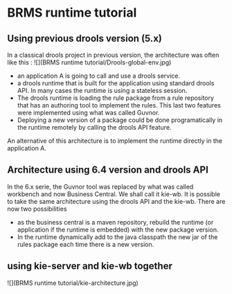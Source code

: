 # BRMS runtime tutorial


## Using previous drools version (5.x)

In a classical drools project in previous version, the architecture was often like this : 
![](BRMS runtime tutorial/Drools-global-env.jpg)

* an application A is going to call and use a drools service.
* a drools runtime that is built for the application using standard drools API. In many cases the runtime is using a stateless session. 
* The drools runtime is loading the rule package from a rule repository that has an authoring tool to implement the rules. This last two features were implemented using what was called Guvnor. 
* Deploying a new version of a package could be done programatically in the runtime remotely by calling the drools API feature.

An alternative of this architecture is to implement the runtime directly in the application A.


## Architecture using 6.4 version and drools API

In the 6.x serie, the Guvnor tool was replaced by what was called workbench and now Business Central. We shall call it kie-wb. 
It is possible to take the same architecture using the drools API and the kie-wb. 
There are now two possibilities
* as the business central is a maven repository, rebuild the runtime (or application if the runtime is embedded) with the new package version.
* In the runtime dynamically add to the java classpath the new jar of the rules package each time there is a new version.


## using kie-server and kie-wb together



![](BRMS runtime tutorial/kie-architecture.jpg)
